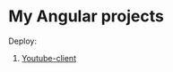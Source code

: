 # My Angular projects

Deploy:
1) [Youtube-client](https://ponomareva-nina.github.io/ponomareva-nina-ANGULAR2023Q1/)

